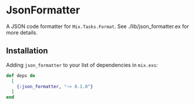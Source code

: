 # JsonFormatter

A JSON code formatter for `Mix.Tasks.Format`. See ./lib/json_formatter.ex for more details.

## Installation

Adding `json_formatter` to your list of dependencies in `mix.exs`:

```elixir
def deps do
  [
    {:json_formatter, "~> 0.1.0"}
  ]
end
```
